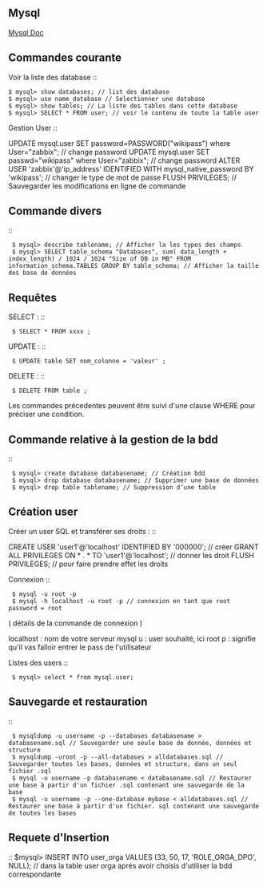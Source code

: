 ## Mysql


[Mysql Doc](https://dev.mysql.com/doc/)

Commandes courante
-------------------

Voir la liste des database
::

    $ mysql> show databases; // list des database
    $ mysql> use name_database // Selectionner une database
    $ mysql> show tables; // La liste des tables dans cette database
    $ mysql> SELECT * FROM user; // voir le contenu de toute la table user


Gestion User
::

   UPDATE mysql.user SET password=PASSWORD("wikipass") where User="zabbix"; // change password
   UPDATE mysql.user SET passwd="wikipass" where User="zabbix"; // change password
   ALTER USER 'zabbix'@'ip_address' IDENTIFIED WITH mysql_native_password BY 'wikipass'; // changer le type de mot de passe
   FLUSH PRIVILEGES; // Sauvegarder les modifications en ligne de commande

Commande divers
-------------------
::

     $ mysql> describe tablename; // Afficher la les types des champs
     $ mysql> SELECT table_schema "Databases", sum( data_length + index_length) / 1024 / 1024 "Size of DB in MB" FROM information_schema.TABLES GROUP BY table_schema; // Afficher la taille des base de données

Requêtes
-------------------

SELECT :
::

     $ SELECT * FROM xxxx ;

UPDATE :
::

     $ UPDATE table SET nom_colonne = 'valeur' ;

DELETE :
::

     $ DELETE FROM table ;

Les commandes précedentes peuvent être suivi d'une clause WHERE pour préciser une condition.


Commande relative à la gestion de la bdd
-------------------
::


     $ mysql> create database databasename; // Création bdd
     $ mysql> drop database databasename; // Supprimer une base de données
     $ mysql> drop table tablename; // Suppression d’une table


Création user
-------------------
Créer un user SQL et transférer ses droits :
::

   CREATE USER 'user1'@'localhost' IDENTIFIED BY '000000'; // créer
   GRANT ALL PRIVILEGES ON * . * TO 'user1'@'localhost'; // donner les droit
   FLUSH PRIVILEGES; // pour faire prendre effet les droits

Connexion
::

     $ mysql -u root -p
     $ mysql -h localhost -u root -p // connexion en tant que root password = root

( détails de la commande de connexion )

localhost : nom de votre serveur mysql
u : user souhaité, ici root
p : signifie qu'il vas falloir entrer le pass de l'utilisateur


Listes des users
::

     $ mysql> select * from mysql.user;


Sauvegarde et restauration
-------------------
::

     $ mysqldump -u username -p --databases databasename > databasename.sql // Sauvegarder une seule base de donnée, données et structure
     $ mysqldump -uroot -p --all-databases > alldatabases.sql // Sauvegarder toutes les bases, données et structure, dans un seul fichier .sql
     $ mysql -u username -p databasename < databasename.sql // Restaurer une base à partir d'un fichier .sql contenant une sauvegarde de la base
     $ mysql -u username -p --one-database mybase < alldatabases.sql // Restaurer une base à partir d'un fichier. sql contenant une sauvegarde de toutes les bases


Requete d'Insertion
-------------------
::
     $mysql> INSERT INTO user_orga VALUES (33, 50, 17, 'ROLE_ORGA_DPO', NULL);  // dans la table user orga aprés avoir choisis d'utiliser la bdd correspondante
